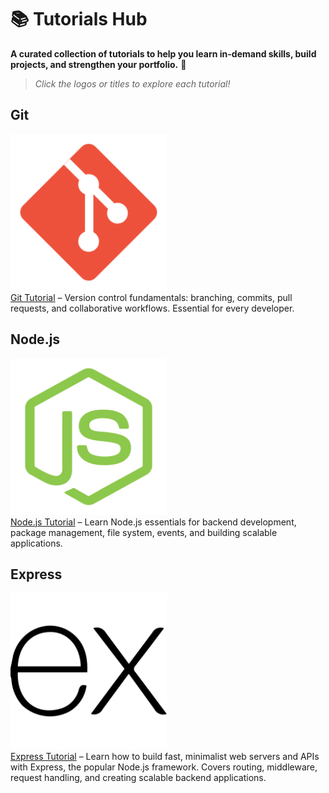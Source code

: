 # 📚 Tutorials Hub

**A curated collection of tutorials to help you learn in-demand skills, build projects, and strengthen your portfolio.** 🚀

> _Click the logos or titles to explore each tutorial!_

## Git

[<img src="./icons/git.svg" width="250"/>](https://younes-alhyan.github.io/tutorials-hub/index.html?tutorial=git)  
[Git Tutorial](https://younes-alhyan.github.io/tutorials-hub/index.html?tutorial=git) – Version control fundamentals: branching, commits, pull requests, and collaborative workflows. Essential for every developer.

## Node.js

[<img src="./icons/nodejs.svg" width="250"/>](https://younes-alhyan.github.io/tutorials-hub/index.html?tutorial=nodejs)  
[Node.js Tutorial](https://younes-alhyan.github.io/tutorials-hub/index.html?tutorial=nodejs) – Learn Node.js essentials for backend development, package management, file system, events, and building scalable applications.

## Express

[<img src="./icons/express.svg" width="250"/>](https://younes-alhyan.github.io/tutorials-hub/index.html?tutorial=express)  
[Express Tutorial](https://younes-alhyan.github.io/tutorials-hub/index.html?tutorial=express) – Learn how to build fast, minimalist web servers and APIs with Express, the popular Node.js framework. Covers routing, middleware, request handling, and creating scalable backend applications.
